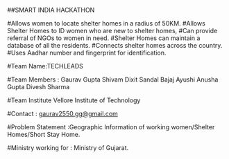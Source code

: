 ##SMART INDIA HACKATHON

#Allows women to locate shelter homes in a radius of 50KM.
#Allows Shelter Homes to ID women who are new to shelter homes,
#Can provide referral of NGOs to women in need.
#Shelter Homes can maintain a database of all the residents.
#Connects shelter homes across the country.
#Uses Aadhar number and fingerprint for identification.

#Team Name:TECHLEADS

#Team Members :
  Gaurav Gupta 
  Shivam Dixit
  Sandal Bajaj
  Ayushi
  Anusha Gupta
  Divesh Sharma
  
 #Team Institute
  Vellore Institute of Technology
  
 #Contact : gaurav2550.gg@gmail.com
 
 #Problem Statement :Geographic Information of working women/Shelter Homes/Short Stay Home.
 
 #Ministry working for : Ministry of Gujarat.
